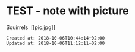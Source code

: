 # TEST - note with picture
Squirrels 
[[pic.jpg]]

    Created at: 2018-10-06T10:44:14+02:00
    Updated at: 2018-10-06T11:12:11+02:00


